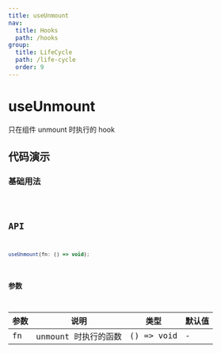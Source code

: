 ```yaml
---
title: useUnmount
nav:
  title: Hooks
  path: /hooks
group:
  title: LifeCycle
  path: /life-cycle
  order: 9
---
```


# useUnmount

只在组件 unmount 时执行的 hook

## 代码演示

### 基础用法

<code src="./demo/demo1.tsx" />

## API

```javascript
useUnmount(fn: () => void);
```

### 参数

| 参数    | 说明                                         | 类型                   | 默认值 |
|---------|----------------------------------------------|------------------------|--------|
| fn | unmount 时执行的函数  | () => void | -      |
